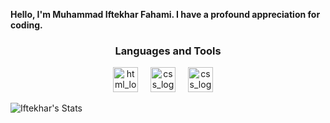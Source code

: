 **Hello, I'm Muhammad Iftekhar Fahami. I have a profound appreciation for coding.**


<h3 align="center""> Languages and Tools</h3>

<div align="center">

<img src="https://github.com/iiiiftekhar/iiiiftekhar-/blob/main/resources/html.png" height="40" alt="html_logo"/>
<img width="12" />

<img src="https://github.com/iiiiftekhar/iiiiftekhar-/blob/main/resources/css.png" height="40" alt="css_logo"/>
<img width="12" />

<img src="https://github.com/iiiiftekhar/iiiiftekhar-/blob/main/resources/js.png" height="40" alt="css_logo"/>
<img width="12" />

</div>


![Iftekhar's Stats](https://github-readme-stats.vercel.app/api?username=iiiiftekhar&show_icons=true&theme=dark)
